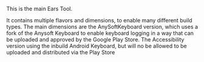 This is the main Ears Tool.

It contains multiple flavors and dimensions, to enable many different build types.
The main dimensions are the AnySoftKeyboard version, which uses a fork of the Anysoft Keyboard to enable keyboard logging in a way that can be uploaded and approved by the Google Play Store.
The Accessibility version using the inbuild Android Keyboard, but will no be allowed to be uploaded and distributed via the Play Store
